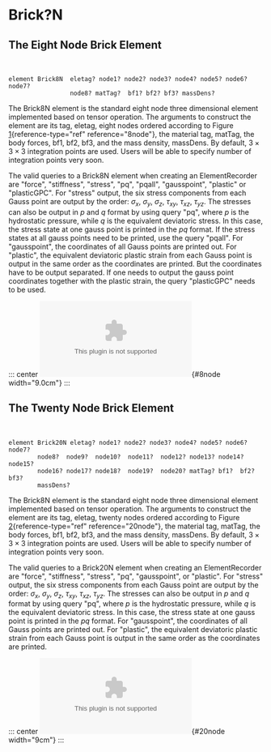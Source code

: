 # Brick?N

## The Eight Node Brick Element

 

    element Brick8N  eletag? node1? node2? node3? node4? node5? node6? node7?
                     node8? matTag?  bf1? bf2? bf3? massDens?

The Brick8N element is the standard eight node three dimensional element
implemented based on tensor operation. The arguments to construct the
element are its tag, eletag, eight nodes ordered according to Figure
[1](#8node){reference-type="ref" reference="8node"}, the material tag,
matTag, the body forces, bf1, bf2, bf3, and the mass density, massDens.
By default, $3\times 3 \times 3$ integration points are used. Users will
be able to specify number of integration points very soon.

The valid queries to a Brick8N element when creating an ElementRecorder
are "force", "stiffness", "stress", "pq", "pqall", "gausspoint",
"plastic" or "plasticGPC". For "stress" output, the six stress
components from each Gauss point are output by the order: $\sigma_x$,
$\sigma_y$, $\sigma_z$, $\tau_{xy}$, $\tau_{xz}$, $\tau_{yz}$. The
stresses can also be output in $p$ and $q$ format by using query "pq",
where $p$ is the hydrostatic pressure, while $q$ is the equivalent
deviatoric stress. In this case, the stress state at one gauss point is
printed in the $pq$ format. If the stress states at all gauss points
need to be printed, use the query "pqall". For "gausspoint", the
coordinates of all Gauss points are printed out. For "plastic", the
equivalent deviatoric plastic strain from each Gauss point is output in
the same order as the coordinates are printed. But the coordinates have
to be output separated. If one needs to output the gauss point
coordinates together with the plastic strain, the query "plasticGPC"
needs to be used.

::: center
![Node numbering for 8 node three dimensional
element.](/home/jeremic/tex/works/Thesis/ZhaohuiYang/Appendex/brick8.eps){#8node
width="9.0cm"}
:::

## The Twenty Node Brick Element

 

    element Brick20N eletag? node1? node2? node3? node4? node5? node6? node7?
            node8?  node9?  node10?  node11?  node12? node13? node14? node15? 
            node16? node17? node18?  node19?  node20? matTag? bf1?  bf2? bf3? 
            massDens?

The Brick8N element is the standard eight node three dimensional element
implemented based on tensor operation. The arguments to construct the
element are its tag, eletag, twenty nodes ordered according to Figure
[2](#20node){reference-type="ref" reference="20node"}, the material tag,
matTag, the body forces, bf1, bf2, bf3, and the mass density, massDens.
By default, $3\times 3 \times 3$ integration points are used. Users will
be able to specify number of integration points very soon.

The valid queries to a Brick20N element when creating an ElementRecorder
are "force", "stiffness", "stress", "pq", "gausspoint", or "plastic".
For "stress" output, the six stress components from each Gauss point are
output by the order: $\sigma_x$, $\sigma_y$, $\sigma_z$, $\tau_{xy}$,
$\tau_{xz}$, $\tau_{yz}$. The stresses can also be output in $p$ and $q$
format by using query "pq", where $p$ is the hydrostatic pressure, while
$q$ is the equivalent deviatoric stress. In this case, the stress state
at one gauss point is printed in the $pq$ format. For "gausspoint", the
coordinates of all Gauss points are printed out. For "plastic", the
equivalent deviatoric plastic strain from each Gauss point is output in
the same order as the coordinates are printed.

::: center
![Node numbering for 20 node three dimensional element.](/home/jeremic/tex/works/Thesis/ZhaohuiYang/Appendex/brick20.eps){#20node width="9cm"}
:::
